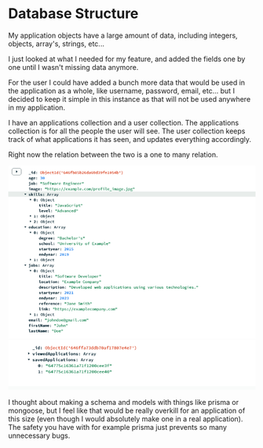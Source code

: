 # Database Structure

My application objects have a large amount of data, including integers, objects, array's, strings, etc...

I just looked at what I needed for my feature, and added the fields one by one until I wasn't missing data anymore.

For the user I could have added a bunch more data that would be used in the application as a whole, like username, password, email, etc... but I decided to keep it simple in this instance as that will not be used anywhere in my application.

I have an applications collection and a user collection. The applications collection is for all the people the user will see. The user collection keeps track of what applications it has seen, and updates everything accordingly.

Right now the relation between the two is a one to many relation.

![ja](./images/users.png)
![ja](./images/company_users.png)

I thought about making a schema and models with things like prisma or mongoose, but I feel like that would be really overkill for an application of this size (even though I would absolutely make one in a real application). The safety you have with for example prisma just prevents so many unnecessary bugs.
